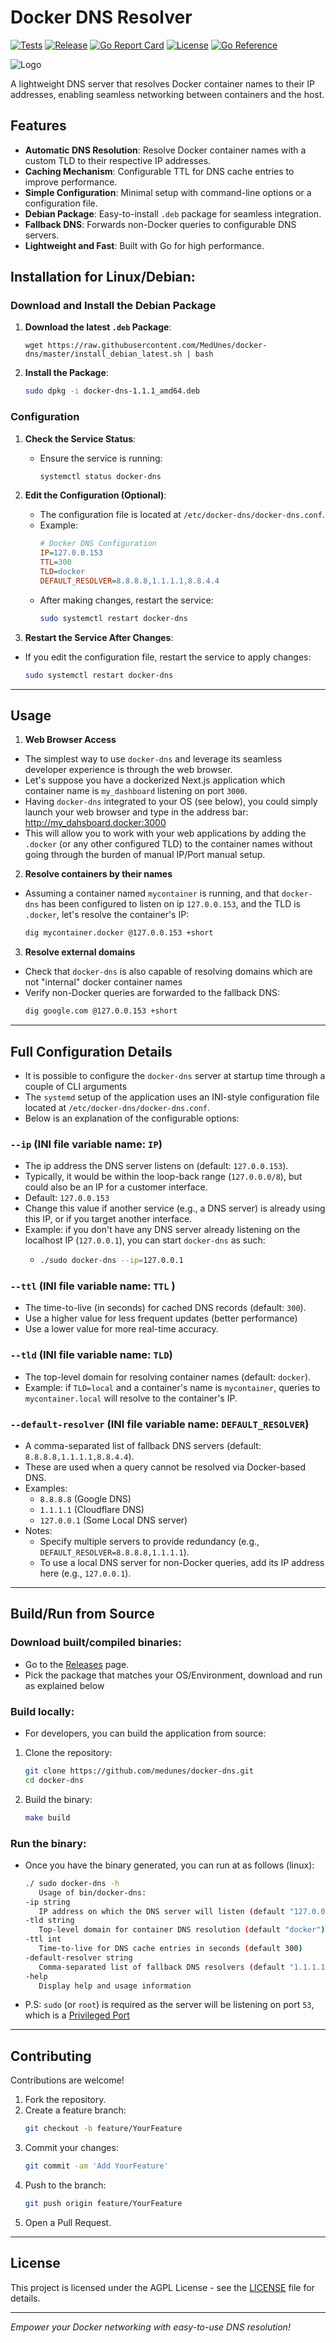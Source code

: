 # Docker DNS Resolver

[![Tests](https://github.com/MedUnes/docker-dns/actions/workflows/test.yml/badge.svg)](https://github.com/MedUnes/docker-dns/actions/workflows/test.yml) [![Release](https://github.com/MedUnes/docker-dns/actions/workflows/release.yml/badge.svg)](https://github.com/MedUnes/docker-dns/actions/workflows/release.yml) [![Go Report Card](https://goreportcard.com/badge/github.com/medunes/docker-dns)](https://goreportcard.com/report/github.com/medunes/docker-dns) [![License](https://img.shields.io/github/license/medunes/docker-dns)](LICENSE) [![Go Reference](https://pkg.go.dev/badge/github.com/medunes/docker-dns.svg)](https://pkg.go.dev/github.com/medunes/docker-dns)

![Logo](./logo.png)

A lightweight DNS server that resolves Docker container names to their IP addresses, enabling seamless networking between containers and the host.

## Features

- **Automatic DNS Resolution**: Resolve Docker container names with a custom TLD to their respective IP addresses.
- **Caching Mechanism**: Configurable TTL for DNS cache entries to improve performance.
- **Simple Configuration**: Minimal setup with command-line options or a configuration file.
- **Debian Package**: Easy-to-install `.deb` package for seamless integration.
- **Fallback DNS**: Forwards non-Docker queries to configurable DNS servers.
- **Lightweight and Fast**: Built with Go for high performance.

## Installation for Linux/Debian:

### Download and Install the Debian Package

1. **Download the latest `.deb` Package**:
     ```
     wget https://raw.githubusercontent.com/MedUnes/docker-dns/master/install_debian_latest.sh | bash
     ```

2. **Install the Package**:
   ```bash
   sudo dpkg -i docker-dns-1.1.1_amd64.deb
   ```
### Configuration

1. **Check the Service Status**:
   - Ensure the service is running:
     ```bash
     systemctl status docker-dns
     ```

2. **Edit the Configuration (Optional)**:
   - The configuration file is located at `/etc/docker-dns/docker-dns.conf`.
   - Example:
     ```ini
     # Docker DNS Configuration
     IP=127.0.0.153
     TTL=300
     TLD=docker
     DEFAULT_RESOLVER=8.8.8.8,1.1.1.1,8.8.4.4
     ```
   - After making changes, restart the service:
     ```bash
     sudo systemctl restart docker-dns
     ```
3. **Restart the Service After Changes**:

* If you edit the configuration file, restart the service to apply changes:
    ```bash
    sudo systemctl restart docker-dns
    ```
---

## Usage

1. **Web Browser Access**
- The simplest way to use `docker-dns` and leverage its seamless developer experience is through the web browser.
- Let's suppose you have a dockerized Next.js application which container name is `my_dashboard` listening on port `3000`.
- Having `docker-dns` integrated to your OS (see below), you could simply launch your web browser and type in the address bar: http://my_dahsboard.docker:3000
- This will allow you to work with your web applications by adding the `.docker` (or any other configured TLD) to the container names without going through the burden of manual IP/Port manual setup.

2. **Resolve containers by their names**
- Assuming a container named `mycontainer` is running, and that `docker-dns` has been configured to listen on ip `127.0.0.153`, and the TLD is `.docker`, let's resolve the container's IP:
   ```bash
   dig mycontainer.docker @127.0.0.153 +short
   ```
3. **Resolve external domains**
- Check that `docker-dns` is also capable of resolving domains which are not "internal" docker container names
- Verify non-Docker queries are forwarded to the fallback DNS:
   ```bash
   dig google.com @127.0.0.153 +short
   ``` 
---

## Full Configuration Details
* It is possible to configure the `docker-dns` server at startup time through a couple of CLI arguments
* The `systemd` setup of the application uses an INI-style configuration file located at `/etc/docker-dns/docker-dns.conf`.
* Below is an explanation of the configurable options:

### `--ip` (INI file variable name: `IP`)
- The ip address the DNS server listens on (default: `127.0.0.153`).
- Typically, it would be within the loop-back range (```127.0.0.0/8```), but could also be an IP for a customer interface.
- Default: `127.0.0.153`
- Change this value if another service (e.g., a DNS server) is already using this IP, or if you target another interface.
- Example: if you don't have any DNS server already listening on the localhost IP (`127.0.0.1`), you can start `docker-dns` as such:
  - ```bash
    ./sudo docker-dns --ip=127.0.0.1
    ```

### `--ttl` (INI file variable name:  `TTL` )
- The time-to-live (in seconds) for cached DNS records (default: `300`).
- Use a higher value for less frequent updates (better performance)
- Use a lower value for more real-time accuracy.

### `--tld` (INI file variable name:  `TLD`)
- The top-level domain for resolving container names (default: `docker`).
- Example: if ```TLD=local``` and a container's name is ```mycontainer```, queries to ```mycontainer.local``` will resolve to the container's IP.

### `--default-resolver` (INI file variable name:  `DEFAULT_RESOLVER`)

- A comma-separated list of fallback DNS servers (default: `8.8.8.8,1.1.1.1,8.8.4.4`).
- These are used when a query cannot be resolved via Docker-based DNS.
- Examples:
  - ```8.8.8.8``` (Google DNS)
  - ```1.1.1.1``` (Cloudflare DNS)
  - ```127.0.0.1``` (Some Local DNS server)
- Notes:
  - Specify multiple servers to provide redundancy (e.g., ```DEFAULT_RESOLVER=8.8.8.8,1.1.1.1```).
  - To use a local DNS server for non-Docker queries, add its IP address here (e.g., ```127.0.0.1```).

---

## Build/Run from Source

### Download built/compiled binaries:
- Go to the [Releases](https://github.com/MedUnes/docker-dns/releases) page.
- Pick the package that matches your OS/Environment, download and run as explained below

### Build locally:

- For developers, you can build the application from source:

1. Clone the repository:
   ```bash
   git clone https://github.com/medunes/docker-dns.git
   cd docker-dns
   ```
2. Build the binary:
   ```bash
   make build
   ```

### Run the binary:

- Once you have the binary generated, you can run at as follows (linux):
   ```bash
   ./ sudo docker-dns -h
      Usage of bin/docker-dns:
   -ip string
      IP address on which the DNS server will listen (default "127.0.0.153")
   -tld string
      Top-level domain for container DNS resolution (default "docker")
   -ttl int
      Time-to-live for DNS cache entries in seconds (default 300)
   -default-resolver string
      Comma-separated list of fallback DNS resolvers (default "1.1.1.1,8.8.8.8,9.9.9.9")
   -help
      Display help and usage information
   ```
- P.S: `sudo` (or `root`) is required as the server will be  listening on port `53`, which is a [Privileged Port](https://www.w3.org/Daemon/User/Installation/PrivilegedPorts.html)
---

## Contributing

Contributions are welcome!

1. Fork the repository.
2. Create a feature branch:
   ```bash
   git checkout -b feature/YourFeature
   ```
3. Commit your changes:
   ```bash
   git commit -am 'Add YourFeature'
   ```
4. Push to the branch:
   ```bash
   git push origin feature/YourFeature
   ```
5. Open a Pull Request.

---

## License

This project is licensed under the AGPL License - see the [LICENSE](./LICENSE) file for details.

---

*Empower your Docker networking with easy-to-use DNS resolution!*
